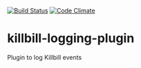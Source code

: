 [![Build Status](https://travis-ci.org/killbill/killbill-logging-plugin.png)](https://travis-ci.org/killbill/killbill-logging-plugin)
[![Code Climate](https://codeclimate.com/github/killbill/killbill-logging-plugin.png)](https://codeclimate.com/github/killbill/killbill-logging-plugin)

killbill-logging-plugin
=======================

Plugin to log Killbill events

